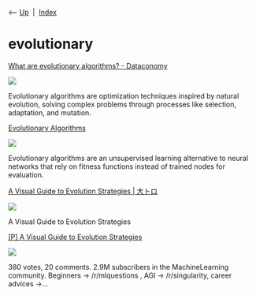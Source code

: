 <div class="nav">

⟵ [Up](index.html)  \|  [Index](index.html)

</div>

# evolutionary

<div class="cards">

<div class="card">

<div class="card-title">

[What are evolutionary algorithms? -
Dataconomy](https://dataconomy.com/2025/03/26/what-are-evolutionary-algorithms/)

</div>

<div class="card-image">

[![](https://dataconomy.com/wp-content/uploads/2022/12/DC-logo-emblem_multicolor.png)](https://dataconomy.com/2025/03/26/what-are-evolutionary-algorithms/)

</div>

Evolutionary algorithms are optimization techniques inspired by natural
evolution, solving complex problems through processes like selection,
adaptation, and mutation.

</div>

<div class="card">

<div class="card-title">

[Evolutionary
Algorithms](https://deepai.org/machine-learning-glossary-and-terms/evolutionary-algorithms)

</div>

<div class="card-image">

[![](https://images.deepai.org/glossary-terms/a9caab508c56432794d3f3e656053fde/evolutionary.png)](https://deepai.org/machine-learning-glossary-and-terms/evolutionary-algorithms)

</div>

Evolutionary algorithms are an unsupervised learning alternative to
neural networks that rely on fitness functions instead of trained nodes
for evaluation.

</div>

<div class="card">

<div class="card-title">

[A Visual Guide to Evolution Strategies \|
大トロ](http://blog.otoro.net/2017/10/29/visual-evolution-strategies)

</div>

<div class="card-image">

[![](https://blog.otoro.net/assets/card/slime_rect.png)](http://blog.otoro.net/2017/10/29/visual-evolution-strategies)

</div>

A Visual Guide to Evolution Strategies

</div>

<div class="card">

<div class="card-title">

[\[P\] A Visual Guide to Evolution
Strategies](https://www.reddit.com/r/MachineLearning/comments/79ghfo/p_a_visual_guide_to_evolution_strategies)

</div>

<div class="card-image">

[![](https://share.redd.it/preview/post/79ghfo)](https://www.reddit.com/r/MachineLearning/comments/79ghfo/p_a_visual_guide_to_evolution_strategies)

</div>

380 votes, 20 comments. 2.9M subscribers in the MachineLearning
community. Beginners -\> /r/mlquestions , AGI -\> /r/singularity, career
advices -\>…

</div>

</div>
